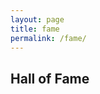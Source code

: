 ```yaml
---
layout: page
title: fame
permalink: /fame/
---
```

Hall of Fame
---

<style>
.project {
  margin: 1em 0 0 0;
  padding: 0 0 0 1em;
}

.title {
    font-weight: bold;
    font-family: 'Changa', sans-serif;
    font-size: 24px;

}

.name {
    padding-left: 25px;
}

hr {
	height: 10px;
	border: 0;
	box-shadow: 0 10px 10px -10px #8c8b8b inset;
    padding-bottom: 40px;
}

iframe {
    padding-top: 15px;
}

</style>

<div id="fame" />

<script>

var fame_data = {{ site.data.fame | jsonify }};

var fame_div = d3.select('#fame');

fame_div.selectAll('.project')
  .data(fame_data)
  .enter().append('div')
  .attr('class', 'project')
  .html( render_project )

function render_project(d, i, A) {
    return (`
        <div>
            <hr>
            <div class="title"> ${d.title.text} </div>
            <div class="team">Team: ${team_members(d.team)} </div>
            <div class="description">Description: ${d.description}</div>
            <div class="repo">Github Repository: <a href=${d.repo}> ${d.repo}</a></div>
            <div class="link">Project Link: <a href=${d.link}> ${d.link}</a></div>
            <div class="frame"><iframe src=${d.link} style="width:500px;" frameborder="0" /></div>
        </div>
        `
    );
} 

function maybe_link(text, link) {
    var s = ``;
    if (link !== "") {
        s = `<a href=${link}> ${text} </a>`;
    } else {
        s = `${text}`;
    }
    return s;
}

function team_members(d) {
    return d.map(
        person => `<div class="name"> ${maybe_link(person.name, person.site)} (${person.email}) </div>`
    ).join('');
}

</script>


